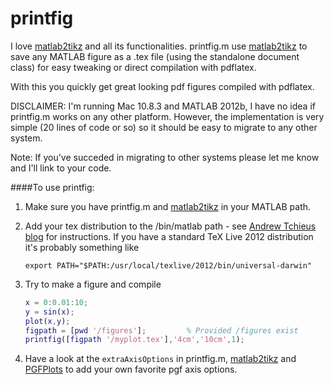 printfig
========

I love [matlab2tikz](https://github.com/nschloe/matlab2tikz) and all its functionalities. printfig.m use [matlab2tikz](https://github.com/nschloe/matlab2tikz)
to save any MATLAB figure as a .tex file (using the standalone document class) for easy tweaking or direct compilation with pdflatex.

With this you quickly get great looking pdf figures compiled with pdflatex.

DISCLAIMER: I'm running Mac 10.8.3 and MATLAB 2012b, I have no idea if printfig.m works on any other platform. However, the implementation is very simple (20 lines of code or so)
so it should be easy to migrate to any other system.

Note: If you've succeded in migrating to other systems please let me know and I'll link to your code.

####To use printfig:
1. Make sure you have printfig.m and [matlab2tikz](https://github.com/nschloe/matlab2tikz) in your MATLAB path.
2. Add your tex distribution to the /bin/matlab path - see [Andrew Tchieus blog](http://atchieu.wordpress.com/2012/04/08/adding-system-paths-tousing-external-unix-tools-from-the-matlab-command-line/) for instructions.
If you have a standard TeX Live 2012 distribution it's probably something like 

      `export PATH="$PATH:/usr/local/texlive/2012/bin/universal-darwin"`

3. Try to make a figure and compile

      ```matlab
      x = 0:0.01:10;
      y = sin(x);
      plot(x,y);
      figpath = [pwd '/figures'];         % Provided /figures exist
      printfig([figpath '/myplot.tex'],'4cm','10cm',1);
      ```
4. Have a look at the `extraAxisOptions` in printfig.m, [matlab2tikz](https://github.com/nschloe/matlab2tikz) and [PGFPlots](http://pgfplots.sourceforge.net) to add your own favorite pgf axis options.
